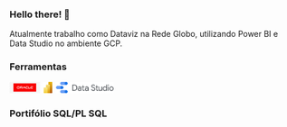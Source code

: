 ### Hello there! 👋

Atualmente trabalho como Dataviz na Rede Globo, utilizando Power BI e Data Studio no ambiente GCP.


### Ferramentas 
<code><img height="20" src="https://github.com/rdantasss/images/blob/9600da842d2e43e3c87a3edfcf0e4fb19cc2b052/oracle.png"></code> <code><img height="20" src="https://github.com/rdantasss/images/blob/599fd091c8b35f8cdf900a33d8579e9bce7f8bd2/power%20bi.png"></code> <code><img height="20" src="https://github.com/rdantasss/images/blob/579a95e8f03c4bed3f6c89991d6885cd1faddc53/Studio.png"></code>


### Portifólio SQL/PL SQL
<!--
**rdantasss/rdantasss** is a ✨ _special_ ✨ repository because its `README.md` (this file) appears on your GitHub profile.

Here are some ideas to get you started:

- 🔭 I’m currently working on ...
- 🌱 I’m currently learning ...
- 👯 I’m looking to collaborate on ...
- 🤔 I’m looking for help with ...
- 💬 Ask me about ...
- 📫 How to reach me: ...
- 😄 Pronouns: ...
- ⚡ Fun fact: ...
-->
